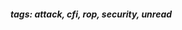 <!-- Please prefix the notes with the date as in [22/12/2020] -->

##### tags: attack, cfi, rop, security, unread